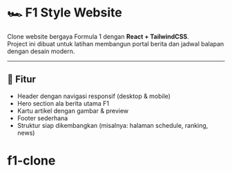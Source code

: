# 🏎️ F1 Style Website

Clone website bergaya Formula 1 dengan **React + TailwindCSS**.  
Project ini dibuat untuk latihan membangun portal berita dan jadwal balapan dengan desain modern.

---

## 🚀 Fitur
- Header dengan navigasi responsif (desktop & mobile)
- Hero section ala berita utama F1
- Kartu artikel dengan gambar & preview
- Footer sederhana
- Struktur siap dikembangkan (misalnya: halaman schedule, ranking, news)

# f1-clone
